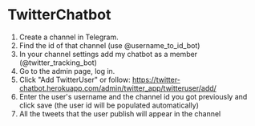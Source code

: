 # TwitterChatbot

1. Create a channel in Telegram.
2. Find the id of that channel (use @username_to_id_bot)
3. In your channel settings add my chatbot as a member (@twitter_tracking_bot)
4. Go to the admin page, log in.
5. Click "Add TwitterUser" or follow: https://twitter-chatbot.herokuapp.com/admin/twitter_app/twitteruser/add/
6. Enter the user's username and the channel id you got previously and click save (the user id will be populated automatically)
7. All the tweets that the user publish will appear in the channel